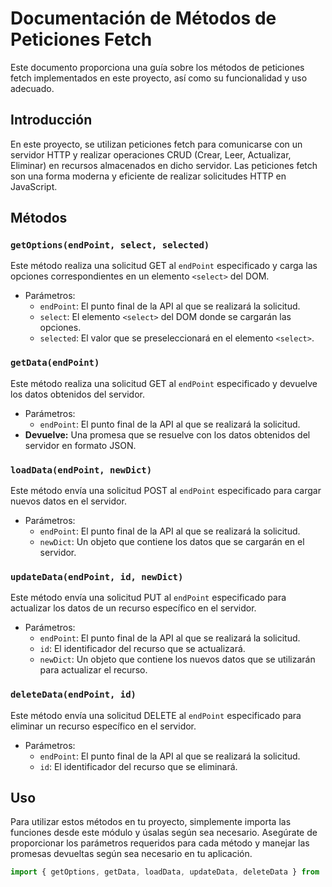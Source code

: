 # Documentación de Métodos de Peticiones Fetch

Este documento proporciona una guía sobre los métodos de peticiones fetch implementados en este proyecto, así como su funcionalidad y uso adecuado.

## Introducción

En este proyecto, se utilizan peticiones fetch para comunicarse con un servidor HTTP y realizar operaciones CRUD (Crear, Leer, Actualizar, Eliminar) en recursos almacenados en dicho servidor. Las peticiones fetch son una forma moderna y eficiente de realizar solicitudes HTTP en JavaScript.

## Métodos

### `getOptions(endPoint, select, selected)`

Este método realiza una solicitud GET al `endPoint` especificado y carga las opciones correspondientes en un elemento `<select>` del DOM.

- Parámetros:
  - `endPoint`: El punto final de la API al que se realizará la solicitud.
  - `select`: El elemento `<select>` del DOM donde se cargarán las opciones.
  - `selected`: El valor que se preseleccionará en el elemento `<select>`.

### `getData(endPoint)`

Este método realiza una solicitud GET al `endPoint` especificado y devuelve los datos obtenidos del servidor.

- Parámetros:
  - `endPoint`: El punto final de la API al que se realizará la solicitud.
- **Devuelve:** Una promesa que se resuelve con los datos obtenidos del servidor en formato JSON.

### `loadData(endPoint, newDict)`

Este método envía una solicitud POST al `endPoint` especificado para cargar nuevos datos en el servidor.

- Parámetros:
  - `endPoint`: El punto final de la API al que se realizará la solicitud.
  - `newDict`: Un objeto que contiene los datos que se cargarán en el servidor.

### `updateData(endPoint, id, newDict)`

Este método envía una solicitud PUT al `endPoint` especificado para actualizar los datos de un recurso específico en el servidor.

- Parámetros:
  - `endPoint`: El punto final de la API al que se realizará la solicitud.
  - `id`: El identificador del recurso que se actualizará.
  - `newDict`: Un objeto que contiene los nuevos datos que se utilizarán para actualizar el recurso.

### `deleteData(endPoint, id)`

Este método envía una solicitud DELETE al `endPoint` especificado para eliminar un recurso específico en el servidor.

- Parámetros:
  - `endPoint`: El punto final de la API al que se realizará la solicitud.
  - `id`: El identificador del recurso que se eliminará.

## Uso

Para utilizar estos métodos en tu proyecto, simplemente importa las funciones desde este módulo y úsalas según sea necesario. Asegúrate de proporcionar los parámetros requeridos para cada método y manejar las promesas devueltas según sea necesario en tu aplicación.

```js
import { getOptions, getData, loadData, updateData, deleteData } from './api.js';
```